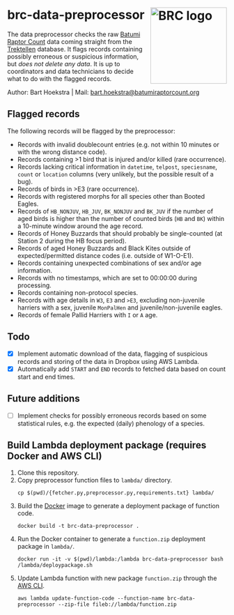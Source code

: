 # brc-data-preprocessor <a href="https://www.batumiraptorcount.org"><img src="https://static1.squarespace.com/static/5b33912fb27e39bd89996b9d/t/5b33ac53352f535c7e8effcb/1560539069142/?format=120w" alt="BRC logo" align="right" width="175" style="max-width: 175px;"></a>
The data preprocessor checks the raw [Batumi Raptor Count](https://www.batumiraptorcount.org) data coming straight from the [Trektellen](https://www.trektellen.org) database. It flags records containing possibly erroneous or suspicious information, but *does not delete any data*. It is up to coordinators and data technicians to decide what to do with the flagged records.

Author: Bart Hoekstra | Mail: [bart.hoekstra@batumiraptorcount.org](mailto:bart.hoekstra@batumiraptorcount.org)

## Flagged records
The following records will be flagged by the preprocessor:
- Records with invalid doublecount entries (e.g. not within 10 minutes or with the wrong distance code).
- Records containing >1 bird that is injured and/or killed (rare occurrence).
- Records lacking critical information in `datetime`, `telpost`, `speciesname`, `count` or `location` columns (very unlikely, but the possible result of a bug).
- Records of birds in >E3 (rare occurrence).
- Records with registered morphs for all species other than Booted Eagles.
- Records of `HB_NONJUV`, `HB_JUV`, `BK_NONJUV` and `BK_JUV` if the number of aged birds is higher than the number of counted birds (`HB` and `BK`) within a 10-minute window around the age record.
- Records of Honey Buzzards that should probably be single-counted (at Station 2 during the HB focus period).
- Records of aged Honey Buzzards and Black Kites outside of expected/permitted distance codes (i.e. outside of W1-O-E1).
- Records containing unexpected combinations of sex and/or age information.
- Records with no timestamps, which are set to 00:00:00 during processing.
- Records containing non-protocol species.
- Records with age details in `W3`, `E3` and `>E3`, excluding non-juvenile harriers with a sex, juvenile `MonPalHen` and juvenile/non-juvenile eagles.
- Records of female Pallid Harriers with `I` or `A` age.

## Todo
- [x] Implement automatic download of the data, flagging of suspicious records and storing of the data in Dropbox using AWS Lambda.
- [x] Automatically add `START` and `END` records to fetched data based on count start and end times.

## Future additions
- [ ] Implement checks for possibly erroneous records based on some statistical rules, e.g. the expected (daily) phenology of a species.

## Build Lambda deployment package (requires Docker and AWS CLI)
1. Clone this repository.
2. Copy preprocessor function files to `lambda/` directory.
    ```
    cp $(pwd)/{fetcher.py,preprocessor.py,requirements.txt} lambda/
    ```
3. Build the [Docker](https://docs.docker.com/install/) image to generate a deployment package of function code. 
    ```
    docker build -t brc-data-preprocessor .
    ```
4. Run the Docker container to generate a `function.zip` deployment package in `lambda/`. 
    ```
    docker run -it -v $(pwd)/lambda:/lambda brc-data-preprocessor bash /lambda/deploypackage.sh
    ```
5. Update Lambda function with new package `function.zip` through the [AWS CLI](https://aws.amazon.com/cli/). 
    ```
    aws lambda update-function-code --function-name brc-data-preprocessor --zip-file fileb://lambda/function.zip
    ```
